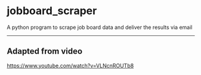 # jobboard_scraper
A python program to scrape job board data and deliver the results via email

------------------
Adapted from video
------------------
https://www.youtube.com/watch?v=VLNcnROUTb8
